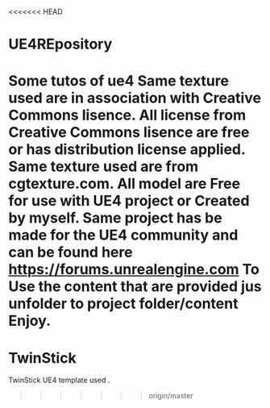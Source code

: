 <<<<<<< HEAD
# UE4REpository
Some tutos of ue4
Same texture used are in association with Creative Commons lisence.
All license from Creative Commons lisence are free or has distribution license applied.
Same texture used are from cgtexture.com.
All model are Free for use with UE4 project or Created by myself.
Same project has be made for the UE4 community and can be found here  https://forums.unrealengine.com
To Use the content that are provided jus unfolder to project folder/content
Enjoy.
=======
# TwinStick
TwinStick UE4 template used
.
>>>>>>> origin/master
